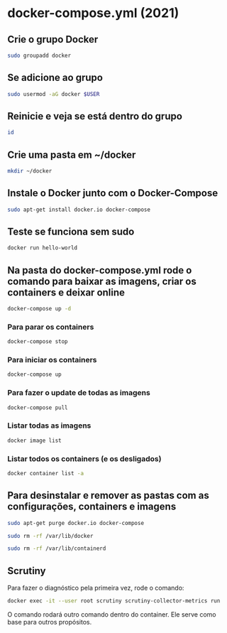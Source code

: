 # docker-compose.yml (2021)

## Crie o grupo Docker
```sh
sudo groupadd docker
```

## Se adicione ao grupo
```sh
sudo usermod -aG docker $USER
```

## Reinicie e veja se está dentro do grupo
```sh
id
```

## Crie uma pasta em ~/docker
```sh
mkdir ~/docker
```

## Instale o Docker junto com o Docker-Compose
```sh
sudo apt-get install docker.io docker-compose
```

## Teste se funciona sem sudo
```sh
docker run hello-world
```


## Na pasta do docker-compose.yml rode o comando para baixar as imagens, criar os containers e deixar online
```sh
docker-compose up -d
```

### Para parar os containers
```sh
docker-compose stop
```

### Para iniciar os containers
```sh
docker-compose up
```

### Para fazer o update de todas as imagens
```sh
docker-compose pull
```

### Listar todas as imagens
```sh
docker image list
```

### Listar todos os containers (e os desligados)
```sh
docker container list -a
```


## Para desinstalar e remover as pastas com as configurações, containers e imagens
```sh
sudo apt-get purge docker.io docker-compose
```
```sh
sudo rm -rf /var/lib/docker
```
```sh
sudo rm -rf /var/lib/containerd
```

## Scrutiny
Para fazer o diagnóstico pela primeira vez, rode o comando:
```sh
docker exec -it --user root scrutiny scrutiny-collector-metrics run
```
O comando rodará outro comando dentro do container. Ele serve como base para outros propósitos.
